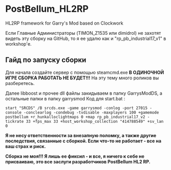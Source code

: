 # PostBellum_HL2RP
HL2RP framework for Garry's Mod based on Clockwork

Если Главные Администраторы (TIMON_Z1535 или dimidrol) не захотят видеть эту сборку на GitHub, то я ее удалю как и "rp_pb_industrial17_v1" в workshop'е.

## Гайд по запуску сборки
Для начала создайте сервер с помощью steamcmd.exe **В ОДИНОЧНОЙ ИГРЕ СБОРКА РАБОТАТЬ НЕ БУДЕТ!!!**
На эту тему много роликов вы разберетесь.

Далее libboost и прочее dll файлы закидываем в папку GarrysModDS, а остальные папки в папку garrysmod
Код для start.bat :
```
start "SRCDS" /B srcds.exe -game garrysmod -conlog -port 27015 -console -conclearlog -condebug -tvdisable -maxplayers 100 +gamemode postbellum +r_hunkalloclightmaps 0 +map rp_pb_industrial17_v2 -tickrate 33 +fps_max 33 +host_workshop_collection "414788549" +sv_lan 0
```

**Я не несу ответственности за внезапную поломку, а также другие последствия, связанные с сборкой. Если что-то не работает - все на ваш страх и риск.**

**Сборка не моя!!! Я лишь ее фиксил - и все, я ничего к себе не присваиваю, это все заслуги разработчиков PostBellum HL2 RP.**
